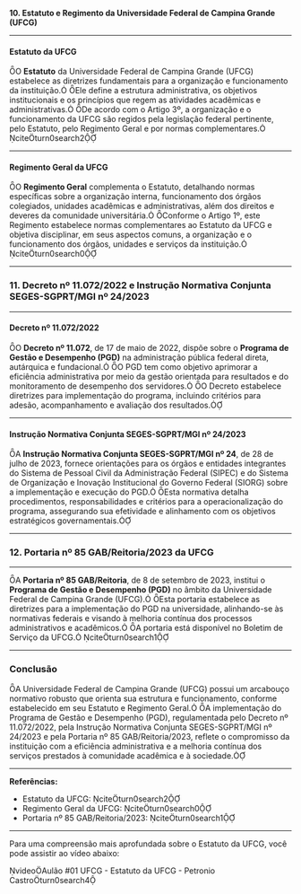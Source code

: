 ​**10. Estatuto e Regimento da Universidade Federal de Campina Grande (UFCG)**

---

#### **Estatuto da UFCG**

O **Estatuto** da Universidade Federal de Campina Grande (UFCG) estabelece as diretrizes fundamentais para a organização e funcionamento da instituição. Ele define a estrutura administrativa, os objetivos institucionais e os princípios que regem as atividades acadêmicas e administrativas. De acordo com o Artigo 3º, a organização e o funcionamento da UFCG são regidos pela legislação federal pertinente, pelo Estatuto, pelo Regimento Geral e por normas complementares. citeturn0search2

---

#### **Regimento Geral da UFCG**

O **Regimento Geral** complementa o Estatuto, detalhando normas específicas sobre a organização interna, funcionamento dos órgãos colegiados, unidades acadêmicas e administrativas, além dos direitos e deveres da comunidade universitária. Conforme o Artigo 1º, este Regimento estabelece normas complementares ao Estatuto da UFCG e objetiva disciplinar, em seus aspectos comuns, a organização e o funcionamento dos órgãos, unidades e serviços da instituição. citeturn0search0

---

### **11. Decreto nº 11.072/2022 e Instrução Normativa Conjunta SEGES-SGPRT/MGI nº 24/2023**

---

#### **Decreto nº 11.072/2022**

O **Decreto nº 11.072**, de 17 de maio de 2022, dispõe sobre o **Programa de Gestão e Desempenho (PGD)** na administração pública federal direta, autárquica e fundacional. O PGD tem como objetivo aprimorar a eficiência administrativa por meio da gestão orientada para resultados e do monitoramento de desempenho dos servidores. O Decreto estabelece diretrizes para implementação do programa, incluindo critérios para adesão, acompanhamento e avaliação dos resultados.

---

#### **Instrução Normativa Conjunta SEGES-SGPRT/MGI nº 24/2023**

A **Instrução Normativa Conjunta SEGES-SGPRT/MGI nº 24**, de 28 de julho de 2023, fornece orientações para os órgãos e entidades integrantes do Sistema de Pessoal Civil da Administração Federal (SIPEC) e do Sistema de Organização e Inovação Institucional do Governo Federal (SIORG) sobre a implementação e execução do PGD. Esta normativa detalha procedimentos, responsabilidades e critérios para a operacionalização do programa, assegurando sua efetividade e alinhamento com os objetivos estratégicos governamentais.

---

### **12. Portaria nº 85 GAB/Reitoria/2023 da UFCG**

---

A **Portaria nº 85 GAB/Reitoria**, de 8 de setembro de 2023, institui o **Programa de Gestão e Desempenho (PGD)** no âmbito da Universidade Federal de Campina Grande (UFCG). Esta portaria estabelece as diretrizes para a implementação do PGD na universidade, alinhando-se às normativas federais e visando à melhoria contínua dos processos administrativos e acadêmicos. A portaria está disponível no Boletim de Serviço da UFCG. citeturn0search1

---

### **Conclusão**

A Universidade Federal de Campina Grande (UFCG) possui um arcabouço normativo robusto que orienta sua estrutura e funcionamento, conforme estabelecido em seu Estatuto e Regimento Geral. A implementação do Programa de Gestão e Desempenho (PGD), regulamentada pelo Decreto nº 11.072/2022, pela Instrução Normativa Conjunta SEGES-SGPRT/MGI nº 24/2023 e pela Portaria nº 85 GAB/Reitoria/2023, reflete o compromisso da instituição com a eficiência administrativa e a melhoria contínua dos serviços prestados à comunidade acadêmica e à sociedade.

---

**Referências:**

- Estatuto da UFCG: citeturn0search2
- Regimento Geral da UFCG: citeturn0search0
- Portaria nº 85 GAB/Reitoria/2023: citeturn0search1

---

Para uma compreensão mais aprofundada sobre o Estatuto da UFCG, você pode assistir ao vídeo abaixo:

videoAulão #01 UFCG - Estatuto da UFCG - Petronio Castroturn0search4